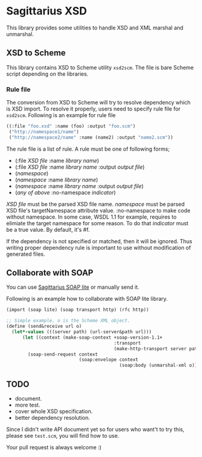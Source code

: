 # Sagittarius XSD

This library provides some utilities to handle XSD and XML marshal and
unmarshal.

## XSD to Scheme

This library contains XSD to Scheme utility `xsd2scm`. The file is bare
Scheme script depending on the libraries.

### Rule file

The conversion from XSD to Scheme will try to resolve dependency which
is XSD import. To resolve it properly, users need to specify rule file
for `xsd2scm`. Following is an example for rule file

```scheme
((:file "foo.xsd" :name (foo) :output "foo.scm")
 ("http://namespace1/name")
 ("http://namespace2/name" :name (name2) :output "name2.scm"))
```

The rule file is a list of rule. A rule must be one of following forms;

- (:file _XSD file_ :name _library name_)
- (:file _XSD file_ :name _library name_ :output _output file_)
- (_namespace_)
- (_namespace_ :name _library name_)
- (_namespace_ :name _library name_ :output _output file_)
- (_any of above_ :no-namespace _indicator_)

_XSD file_ must be the parsed XSD file name. _namespace_ must be parsed
XSD file's targetNamespace attribute value. :no-namespace to make code
without namespace. In some case, WSDL 1.1 for example, requires to elimiate
the target namespace for some reason. To do that _indicator_ must be a
true value. By default, it's #f.

If the dependency is not specified or matched, then it will be ignored.
Thus writing proper dependency rule is important to use without modification
of generated files.

## Collaborate with SOAP

You can use 
[Sagittarius SOAP lite](https://github.com/ktakashi/sagittarius-soap)
or manually send it.

Following is an example how to collaborate with SOAP lite library.

```scheme
(import (soap lite) (soap transport http) (rfc http))

;; Simple example, o is the Scheme XML object.
(define (send&receive url o)
  (let*-values (((server path) (url-server&path url)))
      (let ((context (make-soap-context +soap-version-1.1+
                                        :transport
                                        (make-http-transport server path))))
        (soap-send-request context
                           (soap:envelope context
                                          (soap:body (unmarshal-xml o)))))))
```

## TODO

* document. 
* more test.
* cover whole XSD specification.
* better dependency resolution.

Since I didn't write API document yet so for users who want't to try this,
please see `test.scm`, you will find how to use.

Your pull request is always welcome :)